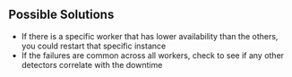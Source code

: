 ## Possible Solutions
* If there is a specific worker that has lower availability than the others, you could restart that specific instance
* If the failures are common across all workers, check to see if any other detectors correlate with the downtime
